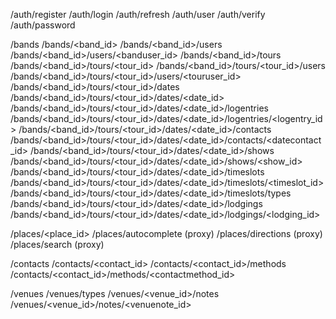 /auth/register
/auth/login
/auth/refresh
/auth/user
/auth/verify
/auth/password

/bands
/bands/<band_id>
/bands/<band_id>/users
/bands/<band_id>/users/<banduser_id>
/bands/<band_id>/tours
/bands/<band_id>/tours/<tour_id>
/bands/<band_id>/tours/<tour_id>/users
/bands/<band_id>/tours/<tour_id>/users/<touruser_id>
/bands/<band_id>/tours/<tour_id>/dates
/bands/<band_id>/tours/<tour_id>/dates/<date_id>
/bands/<band_id>/tours/<tour_id>/dates/<date_id>/logentries
/bands/<band_id>/tours/<tour_id>/dates/<date_id>/logentries/<logentry_id>
/bands/<band_id>/tours/<tour_id>/dates/<date_id>/contacts
/bands/<band_id>/tours/<tour_id>/dates/<date_id>/contacts/<datecontact_id>
/bands/<band_id>/tours/<tour_id>/dates/<date_id>/shows
/bands/<band_id>/tours/<tour_id>/dates/<date_id>/shows/<show_id>
/bands/<band_id>/tours/<tour_id>/dates/<date_id>/timeslots
/bands/<band_id>/tours/<tour_id>/dates/<date_id>/timeslots/<timeslot_id>
/bands/<band_id>/tours/<tour_id>/dates/<date_id>/timeslots/types
/bands/<band_id>/tours/<tour_id>/dates/<date_id>/lodgings
/bands/<band_id>/tours/<tour_id>/dates/<date_id>/lodgings/<lodging_id>

/places/<place_id>
/places/autocomplete (proxy)
/places/directions (proxy)
/places/search (proxy)

/contacts
/contacts/<contact_id>
/contacts/<contact_id>/methods
/contacts/<contact_id>/methods/<contactmethod_id>

/venues
/venues/types
/venues/<venue_id>/notes
/venues/<venue_id>/notes/<venuenote_id>